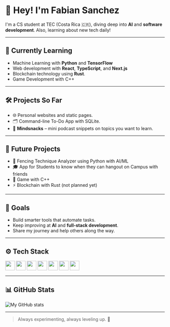 # 👋 Hey! I'm Fabian Sanchez

I'm a CS student at TEC (Costa Rica 🇨🇷), diving deep into **AI** and **software development**. Also, learning about new tech daily!

---

## 🧠 Currently Learning
- Machine Learning with **Python** and **TensorFlow**
- Web development with **React**, **TypeScript**, and **Next.js**
- Blockchain technology using **Rust**.
- Game Development with C++

---

## 🛠️ Projects So Far
- 🌐 Personal websites and static pages.
- 🗂️ Command-line To-Do App with SQLite.
- 🧠 **Mindsnacks** – mini podcast snippets on topics you want to learn.

---

## 📜 Future Projects 
- 🤺 Fencing Technique Analyzer using Python with AI/ML
- 🎓 App for Students to know when they can hangout on Campus with friends
- 👾 Game with C++ 
- ⚡ Blockchain with Rust (not planned yet)


--- 

## 🎯 Goals
- Build smarter tools that automate tasks.
- Keep improving at **AI** and **full-stack development**.
- Share my journey and help others along the way.

---

## ⚙️ Tech Stack

<p>
  <img src="https://cdn.jsdelivr.net/gh/devicons/devicon/icons/python/python-original.svg" height="30"/>
  <img src="https://cdn.jsdelivr.net/gh/devicons/devicon/icons/git/git-original.svg" height="30"/>
  <img src="https://cdn.jsdelivr.net/gh/devicons/devicon/icons/github/github-original.svg" height="30"/>
  <img src="https://cdn.jsdelivr.net/gh/devicons/devicon/icons/javascript/javascript-original.svg" height="30"/>
  <img src="https://cdn.jsdelivr.net/gh/devicons/devicon/icons/html5/html5-original.svg" height="30"/>
  <img src="https://cdn.jsdelivr.net/gh/devicons/devicon/icons/css3/css3-original.svg" height="30"/>
  <img src="https://cdn.jsdelivr.net/gh/devicons/devicon/icons/azure/azure-original.svg" height="30"/>
</p>

---

## 📊 GitHub Stats

![My GitHub stats](https://github-readme-stats.vercel.app/api?username=FabianSanchezD&show_icons=true&theme=radical)


---

> Always experimenting, always leveling up. 🚀
